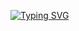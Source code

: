 
<a href="https://git.io/typing-svg"><img src="https://readme-typing-svg.demolab.com?font=Fira+Code&weight=500&pause=1000&color=09D500&width=435&lines=Object+Oriented+Programming+%2F+C%2B%2B;C+Programming+%26+Problem+Solving;Electrical+Engineering+at+Kocaeli+University" alt="Typing SVG" /></a>
